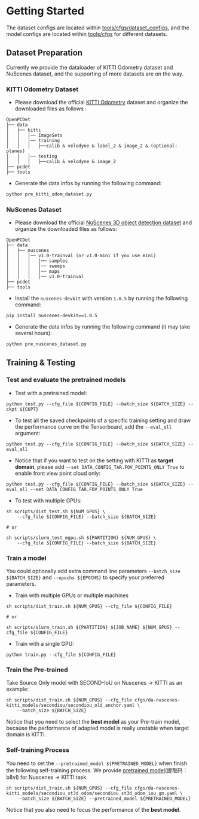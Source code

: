 # Getting Started
The dataset configs are located within [tools/cfgs/dataset_configs](../tools/cfgs/dataset_configs), 
and the model configs are located within [tools/cfgs](../tools/cfgs) for different datasets. 


## Dataset Preparation

Currently we provide the dataloader of KITTI Odometry dataset and NuScenes dataset, and the supporting of more datasets are on the way.  

### KITTI Odometry Dataset
* Please download the official [KITTI Odometry](https://www.cvlibs.net/datasets/kitti/eval_odometry.php) dataset and organize the downloaded files as follows :

```
OpenPCDet
├── data
│   ├── kitti
│   │   │── ImageSets
│   │   │── training
│   │   │   ├──calib & velodyne & label_2 & image_2 & (optional: planes)
│   │   │── testing
│   │   │   ├──calib & velodyne & image_2
├── pcdet
├── tools
```

* Generate the data infos by running the following command: 
```python 
python pre_kitti_odom_dataset.py
```

### NuScenes Dataset
* Please download the official [NuScenes 3D object detection dataset](https://www.nuscenes.org/download) and 
organize the downloaded files as follows: 
```
OpenPCDet
├── data
│   ├── nuscenes
│   │   │── v1.0-trainval (or v1.0-mini if you use mini)
│   │   │   │── samples
│   │   │   │── sweeps
│   │   │   │── maps
│   │   │   │── v1.0-trainval  
├── pcdet
├── tools
```

* Install the `nuscenes-devkit` with version `1.0.5` by running the following command: 
```shell script
pip install nuscenes-devkit==1.0.5
```

* Generate the data infos by running the following command (it may take several hours): 
```python 
python pre_nuscenes_dataset.py
```


## Training & Testing


### Test and evaluate the pretrained models
* Test with a pretrained model: 
```shell script
python test.py --cfg_file ${CONFIG_FILE} --batch_size ${BATCH_SIZE} --ckpt ${CKPT}
```

* To test all the saved checkpoints of a specific training setting and draw the performance curve on the Tensorboard, add the `--eval_all` argument: 
```shell script
python test.py --cfg_file ${CONFIG_FILE} --batch_size ${BATCH_SIZE} --eval_all
```

* Notice that if you want to test on the setting with KITTI as **target domain**, 
  please add `--set DATA_CONFIG_TAR.FOV_POINTS_ONLY True` to enable front view
  point cloud only: 
```shell script
python test.py --cfg_file ${CONFIG_FILE} --batch_size ${BATCH_SIZE} --eval_all --set DATA_CONFIG_TAR.FOV_POINTS_ONLY True
```

* To test with multiple GPUs:
```shell script
sh scripts/dist_test.sh ${NUM_GPUS} \
    --cfg_file ${CONFIG_FILE} --batch_size ${BATCH_SIZE}

# or

sh scripts/slurm_test_mgpu.sh ${PARTITION} ${NUM_GPUS} \ 
    --cfg_file ${CONFIG_FILE} --batch_size ${BATCH_SIZE}
```


### Train a model
You could optionally add extra command line parameters `--batch_size ${BATCH_SIZE}` and `--epochs ${EPOCHS}` to specify your preferred parameters. 
  

* Train with multiple GPUs or multiple machines
```shell script
sh scripts/dist_train.sh ${NUM_GPUS} --cfg_file ${CONFIG_FILE}

# or 

sh scripts/slurm_train.sh ${PARTITION} ${JOB_NAME} ${NUM_GPUS} --cfg_file ${CONFIG_FILE}
```

* Train with a single GPU:
```shell script
python train.py --cfg_file ${CONFIG_FILE}
```

### Train the Pre-trained
Take Source Only model with SECOND-IoU on Nuscenes -> KITTI  as an example:
```shell script
sh scripts/dist_train.sh ${NUM_GPUS} --cfg_file cfgs/da-nuscenes-kitti_models/secondiou/secondiou_old_anchor.yaml \
    --batch_size ${BATCH_SIZE}
```
Notice that you need to select the **best model** as your Pre-train model, 
because the performance of adapted model is really unstable when target domain is KITTI.


### Self-training Process
You need to set the `--pretrained_model ${PRETRAINED_MODEL}` when finish the
following self-training process. We provide [pretrained model](https://pan.baidu.com/s/1vLdAkS4wU5uqaT4LU8yrfA)(提取码：b8vl) for Nuscenes -> KITTI task.
```shell script
sh scripts/dist_train.sh ${NUM_GPUS} --cfg_file cfgs/da-nuscenes-kitti_models/secondiou_st3d_odom/secondiou_st3d_odom_iou_gm.yaml \
    --batch_size ${BATCH_SIZE} --pretrained_model ${PRETRAINED_MODEL}
```
Notice that you also need to focus the performance of the **best model**.